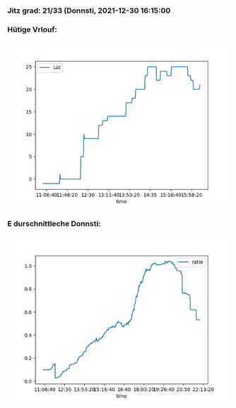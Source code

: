 ### Jitz grad: 21/33 (Donnsti, 2021-12-30 16:15:00

### Hütige Vrlouf:
![Graph](Today.png)

### E durschnittleche Donnsti:
![Graph](Donnsti.png)